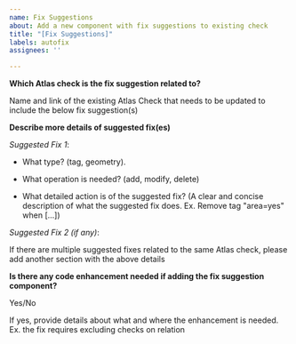```yaml
---
name: Fix Suggestions
about: Add a new component with fix suggestions to existing check
title: "[Fix Suggestions]"
labels: autofix
assignees: ''

---
```


**Which Atlas check is the fix suggestion related to?** 

Name and link of the existing Atlas Check that needs to be updated to include the below fix suggestion(s)


**Describe more details of suggested fix(es)**

*Suggested Fix 1*: 

- What type? (tag, geometry). 

- What operation is needed? (add, modify, delete)

- What detailed action is of the suggested fix? (A clear and concise description of what the suggested fix does. Ex. Remove tag "area=yes" when [...])

*Suggested Fix 2 (if any)*:

If there are multiple suggested fixes related to the same Atlas check, please add another section with the above details


**Is there any code enhancement needed if adding the fix suggestion component?**

Yes/No

If yes, provide details about what and where the enhancement is needed.  Ex. the fix requires excluding checks on relation
